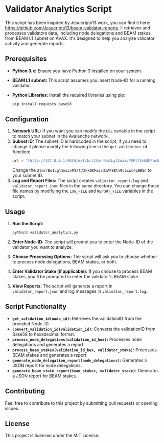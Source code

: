 # Validator Analytics Script

This script has been inspired by Jesucripto13 work, you can find it here: https://github.com/Jesucripto13/beam-validator-reports.
Ii retrieves and processes validators data, including node delegations and BEAM stakes, from BEAM L1 subnet on AVAX. It's designed to help you analyze validator activity and generate reports.

## Prerequisites

* **Python 3.x:** Ensure you have Python 3 installed on your system.
* **BEAM L1 subnet:** This script assumes you insert Node-ID for a running validator.
* **Python Libraries:** Install the required libraries using pip:

    ```bash
    pip install requests base58
    ```

## Configuration

1.  **Network URL:** If you want you can modify the `URL` variable in the script to match your subnet in the Avalanche network.
2.  **Subnet ID:** The subnet ID is hardcoded in the script, if you need to change it please modify the following line in the `get_validation_id` function:
    ```python
    url = "[http://127.0.0.1:9650/ext/bc/2tmrrBo1Lgt1mzzvPSFt73kkQKFas5d1AP88tv9cicwoFp8BSn/validators](http://127.0.0.1:9650/ext/bc/2tmrrBo1Lgt1mzzvPSFt73kkQKFas5d1AP88tv9cicwoFp8BSn/validators)"
    ```
    Change the `2tmrrBo1Lgt1mzzvPSFt73kkQKFas5d1AP88tv9cicwoFp8BSn` to your subnet ID.
3.  **Log and Report Files:** The script creates `validator_report.log` and `validator_report.json` files in the same directory. You can change these file names by modifying the `LOG_FILE` and `REPORT_FILE` variables in the script.

## Usage

1.  **Run the Script:**

    ```bash
    python3 validator_analytics.py
    ```

2.  **Enter Node-ID:** The script will prompt you to enter the Node-ID of the validator you want to analyze.
3.  **Choose Processing Options:** The script will ask you to choose whether to process node delegations, BEAM stakes, or both.
4.  **Enter Validator Stake (if applicable):** If you choose to process BEAM stakes, you'll be prompted to enter the validator's BEAM stake.
5.  **View Reports:** The script will generate a report in `validator_report.json` and log messages in `validator_report.log`.

## Script Functionality

* **`get_validation_id(node_id)`:** Retrieves the validationID from the provided Node-ID.
* **`convert_validation_id(validation_id)`:** Converts the validationID from Base58 to hexadecimal format.
* **`process_node_delegations(validation_id_hex)`:** Processes node delegations and generates a report.
* **`process_beam_stakes(validation_id_hex, validator_stake)`:** Processes BEAM stakes and generates a report.
* **`generate_node_delegation_report(node_delegations)`:** Generates a JSON report for node delegations.
* **`generate_beam_stake_report(beam_stakes, validator_stake)`:** Generates a JSON report for BEAM stakes.

## Contributing

Feel free to contribute to this project by submitting pull requests or opening issues.

## License

This project is licensed under the MIT License.
